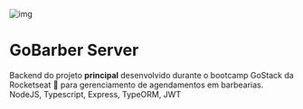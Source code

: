 ![img](https://camo.githubusercontent.com/a869a2aaab296ef925343d7e76518cd213eb0a30/68747470733a2f2f73746f726167652e676f6f676c65617069732e636f6d2f676f6c64656e2d77696e642f626f6f7463616d702d676f737461636b2f6865616465722d6465736166696f732d6e65772e706e67)
# GoBarber Server
Backend do projeto **principal** desenvolvido durante o bootcamp GoStack da Rocketseat 🚀 para gerenciamento de agendamentos em barbearias. NodeJS, Typescript, Express, TypeORM, JWT

